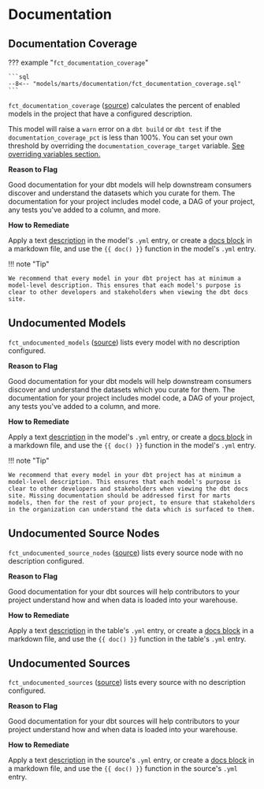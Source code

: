
# Documentation

## Documentation Coverage

??? example "`fct_documentation_coverage`"

    ```sql
    --8<-- "models/marts/documentation/fct_documentation_coverage.sql"
    ```

`fct_documentation_coverage` ([source](https://github.com/dbt-labs/dbt-project-evaluator/tree/main/models/marts/documentation/fct_documentation_coverage.sql)) calculates the percent of enabled models in the project that have
a configured description.

This model will raise a `warn` error on a `dbt build` or `dbt test` if the `documentation_coverage_pct` is less than 100%.
You can set your own threshold by overriding the `documentation_coverage_target` variable. [See overriding variables section.](../customization/overriding-variables.md)

**Reason to Flag**

Good documentation for your dbt models will help downstream consumers discover and understand the datasets which you curate for them.
The documentation for your project includes model code, a DAG of your project, any tests you've added to a column, and more.

**How to Remediate**

Apply a text [description](https://docs.getdbt.com/docs/building-a-dbt-project/documentation#related-documentation) in the model's `.yml` entry, or create a [docs block](https://docs.getdbt.com/docs/building-a-dbt-project/documentation#using-docs-blocks) in a markdown file, and use the `{{ doc() }}`
function in the model's `.yml` entry.

!!! note "Tip"

    We recommend that every model in your dbt project has at minimum a model-level description. This ensures that each model's purpose is clear to other developers and stakeholders when viewing the dbt docs site.

## Undocumented Models

`fct_undocumented_models` ([source](https://github.com/dbt-labs/dbt-project-evaluator/tree/main/models/marts/documentation/fct_undocumented_models.sql)) lists every model with no description configured.

**Reason to Flag**

Good documentation for your dbt models will help downstream consumers discover and understand the datasets which you curate for them.
The documentation for your project includes model code, a DAG of your project, any tests you've added to a column, and more.

**How to Remediate**

Apply a text [description](https://docs.getdbt.com/docs/building-a-dbt-project/documentation) in the model's `.yml` entry, or create a [docs block](https://docs.getdbt.com/docs/building-a-dbt-project/documentation#using-docs-blocks) in a markdown file, and use the `{{ doc() }}`
function in the model's `.yml` entry.

!!! note "Tip"

    We recommend that every model in your dbt project has at minimum a model-level description. This ensures that each model's purpose is clear to other developers and stakeholders when viewing the dbt docs site. Missing documentation should be addressed first for marts models, then for the rest of your project, to ensure that stakeholders in the organization can understand the data which is surfaced to them.

## Undocumented Source Nodes

`fct_undocumented_source_nodes` ([source](https://github.com/dbt-labs/dbt-project-evaluator/tree/main/models/marts/documentation/fct_undocumented_source_nodes.sql)) lists every source node with no description configured.

**Reason to Flag**

Good documentation for your dbt sources will help contributors to your project understand how and when data is loaded into your warehouse.

**How to Remediate**

Apply a text [description](https://docs.getdbt.com/docs/building-a-dbt-project/documentation) in the table's `.yml` entry, or create a [docs block](https://docs.getdbt.com/docs/building-a-dbt-project/documentation#using-docs-blocks) in a markdown file, and use the `{{ doc() }}`
function in the table's `.yml` entry.

## Undocumented Sources

`fct_undocumented_sources` ([source](https://github.com/dbt-labs/dbt-project-evaluator/tree/main/models/marts/documentation/fct_undocumented_sources.sql)) lists every source with no description configured.

**Reason to Flag**

Good documentation for your dbt sources will help contributors to your project understand how and when data is loaded into your warehouse.

**How to Remediate**

Apply a text [description](https://docs.getdbt.com/docs/building-a-dbt-project/documentation) in the source's `.yml` entry, or create a [docs block](https://docs.getdbt.com/docs/building-a-dbt-project/documentation#using-docs-blocks) in a markdown file, and use the `{{ doc() }}`
function in the source's `.yml` entry.